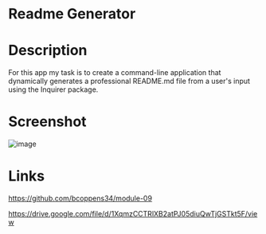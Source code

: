 # Readme Generator

# Description
For this app my task is to create a command-line application that dynamically generates 
a professional README.md file from a user's input using the Inquirer package.

# Screenshot
![image](https://github.com/bcoppens34/module-09/assets/138166854/e7059d6c-e983-45ed-8f10-ecddef937d13)

# Links
https://github.com/bcoppens34/module-09

https://drive.google.com/file/d/1XqmzCCTRlXB2atPJ05diuQwTjGSTkt5F/view
